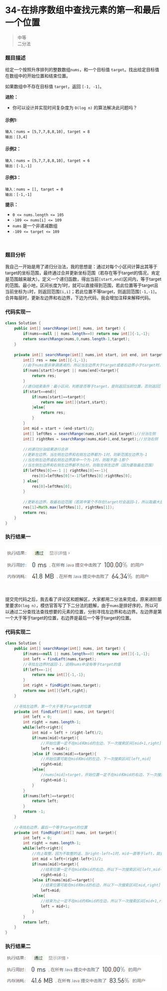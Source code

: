 # 34-在排序数组中查找元素的第一和最后一个位置

> 中等  
> 二分法

### 题目描述

给定一个按照升序排列的整数数组`nums`，和一个目标值 `target`。找出给定目标值在数组中的开始位置和结束位置。

如果数组中不存在目标值 `target`，返回 `[-1, -1]`。

**进阶：**

- 你可以设计并实现时间复杂度为 `O(log n)` 的算法解决此问题吗？

#### 示例1:

```
输入：nums = [5,7,7,8,8,10], target = 8
输出：[3,4]
```

#### 示例2：

```
输入：nums = [5,7,7,8,8,10], target = 6
输出：[-1,-1]
```

#### 示例3：

```
输入：nums = [], target = 0
输出：[-1,-1]
```

**提示：**

- `0 <= nums.length <= 105`
- `-109 <= nums[i] <= 109`
- `nums` 是一个非递减数组
- `-109 <= target <= 109`

</br>

### 题目分析

我自己一开始是用了递归分治法，我的思想是：通过对每个小区间计算出其等于target的坐标范围，最终通过合并更新坐标范围（若存在等于target的情况，肯定是范围越来越大）。定义一个递归函数，得出当前`[start,end]`区间内，等于target的范围。最小地，区间长度为1时，就可以直接得到范围，若此位置等于target且当前坐标为`i`时，则返回范围`[i,i]`；若此位置不等target，则返回范围`[-1,-1]`。合并每层时，更新左边界和右边界，下边为代码，我会增加注释来解释代码。



### 代码实现一

```java
class Solution {
    public int[] searchRange(int[] nums, int target) {
        if(nums==null || nums.length==0) return new int[]{-1,-1};
        return searchRange(nums,0,nums.length-1,target);
    }

    private int[] searchRange(int[] nums,int start, int end, int target){
        int[] res = new int[]{-1,-1};
        //由于nums是非单调递减的，所以当左边界大于target或者右边界小于target时，该区间肯定不存在target，直接返回[-1,-1]
        if(nums[start]>target || nums[end]<target){
            return res;
        }
        //递归结束条件：最小区间，判断是否等于target，是则返回当前位置，否则返回[-1,-1]
        if(start==end){
            if(nums[start]==target){
                return new int[]{start,start};
            }else{
                return res;
            }
        }
        int mid = start + (end-start)/2;
        int[] leftRes = searchRange(nums,start,mid,target);//分治左侧
        int[] rightRes = searchRange(nums,mid+1,end,target);//分治右侧

        //对递归分治结果进行合并
        //更新左边界，当左侧左边界和右侧左边界都为-1时，则新范围左边界为-1
        //当左侧左边界或右侧左边界其中一个为-1时，则取不是-1那个
        //当左侧左边界和右侧左边界都不为1时，则取左侧左边界（因为要取最左范围）
        if(leftRes[0]==-1 || rightRes[0]==-1){
            res[0]=leftRes[0]!=-1?leftRes[0]:rightRes[0];
        } else{
            res[0]=leftRes[0];
        }

        //更新右边界，取最右边范围（若其中某个不存在target时会返回—1，所以取最大是安全的）
        res[1]=Math.max(leftRes[1], rightRes[1]);
        return res;
    }
}
```

### 执行结果一

![pic](https://github.com/hinkleung/leetcode/blob/main/34-在排序数组中查找元素的第一和最后一个位置/34-result.png)

</br>

提交完代码之后，我去看了评论区和题解区，大家都用二分法来完成，原来进阶那里要求`O(log n)`，模仿官答写了下二分法的题解，由于`nums`是排好序的，所以可以通过二分查找法查找想要的元素的位置，分别寻找左边界和右边界。左边界是第一个大于等于target的位置，右边界是最后一个等于target的位置。



### 代码实现二

```java
class Solution {
	public int[] searchRange(int[] nums, int target) {
        if(nums==null || nums.length==0) return new int[]{-1,-1};
        int left = findLeft(nums,target);
        //寻找左边界时返回-1，说明nums中没有等于target的值
        if(left==-1){
            return new int[]{-1,-1};
        }
        int right = findRight(nums,target);
        return new int[]{left,right};
    }

    //寻找左边界，第一个大于等于target的位置
    private int findLeft(int[] nums, int target){
        int left = 0;
        int right = nums.length-1;
        while(left<right){
            int mid = left + (right-left)/2;
            if(nums[mid]<target){
                //开始位置一定不在mid和mid的左边，下一次搜索区间[mid+1,right]
                left = mid+1;
            }else if (nums[mid]==target){
                //开始位置可能在mid和mid的左边，下一次搜索区间[left,mid]
                right=mid;
            }else{
                //nums[mid]>target，开始位置一定不在mid和mid的右边，下一次搜索区间[left,mid-1]
                right=mid-1;
            }
        }
        if(nums[left]==target){
            return left;
        }
        return -1;
    }

    //寻找右边界，最后一个等于target的位置
    private int findRight(int[] nums, int target){
        int left = 0;
        int right = nums.length-1;
        while(left<right){
            //向上取整，因为不取整的话，当right-left=1时，mid一直等于left，就会陷入死循环
            int mid = left+(right-left+1)/2;
            if(nums[mid]>target){
                //结束位置一定不在mid和mid的右边，所以下一次搜索区间[left,mid-1]
                right=mid-1;
            }else if(nums[mid]==target){
                //结束位置可能在mid和mid的右边，所以下一次搜索区间[mid,right]
                left=mid;
            }else{
                //结束为止一定不在mid的和mid的左边，所以下一次搜索区间[mid+1,right]
                left = mid+1;
            }
        }
        return left;
    }
}
```

### 执行结果二

![pic](https://github.com/hinkleung/leetcode/blob/main/34-在排序数组中查找元素的第一和最后一个位置/34-result1.png)
